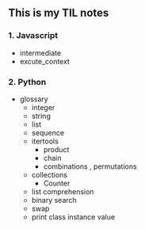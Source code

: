 ## This is my TIL notes

### 1. Javascript

- intermediate
- excute_context

### 2. Python

- glossary
  - integer
  - string
  - list
  - sequence
  - itertools
    - product
    - chain
    - combinations , permutations
  - collections
    - Counter
  - list comprehension
  - binary search
  - swap
  - print class instance value
